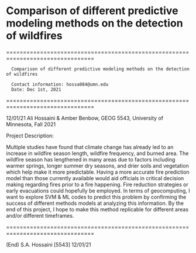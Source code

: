 # Comparison of different predictive modeling methods on the detection of wildfires
================================================================================
        
      Comparison of different predictive modeling methods on the detection of wildfires
      
      Contact information: hossa084@umn.edu
      Date: Dec 1st, 2021
================================================================================

12/01/21   Ali Hossaini & Amber Benbow, GEOG 5543, University of Minnesota, Fall 2021


Project Description:

  Multiple studies have found that climate change has already led to an increase in
  wildfire season length, wildfire frequency, and burned area. The wildfire season has
  lengthened in many areas due to factors including warmer springs, longer summer dry 
  seasons, and drier soils and vegetation which help make it more predictable. Having 
  a more accurate fire prediction model than those currently available would aid officials
  in critical decision making regarding fires prior to a fire happening. Fire reduction
  strategies or early evacuations could hopefully be employed. In terms of geocomputing,
  I want to explore SVM & ML codes to predict this problem by confirming the success
  of different methods models at analyzing this information. By the end of this project,
  I hope to make this method replicable for different areas and/or different timeframes.


================================================================================

(End)                  S.A. Hossaini [5543]                            12/01/21
